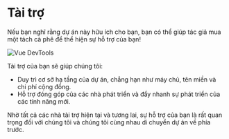 # Tài trợ

Nếu bạn nghĩ rằng dự án này hữu ích cho bạn, bạn có thể giúp tác giả mua một tách cà phê để thể hiện sự hỗ trợ của bạn!

<!-- ![](/guide/donate.png) -->

![Vue DevTools](/guide/donate.png)

Tài trợ của bạn sẽ giúp chúng tôi:

- Duy trì cơ sở hạ tầng của dự án, chẳng hạn như máy chủ, tên miền và chi phí cộng đồng.
- Hỗ trợ đóng góp của các nhà phát triển và đẩy nhanh sự phát triển của các tính năng mới.

Nhờ tất cả các nhà tài trợ hiện tại và tương lai, sự hỗ trợ của bạn là rất quan trọng đối với chúng tôi và chúng tôi cùng nhau di chuyển dự án về phía trước.
